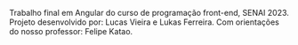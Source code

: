Trabalho final em Angular do curso de programação front-end, SENAI 2023. Projeto desenvolvido por: Lucas Vieira e Lukas Ferreira. Com orientações do nosso professor: Felipe Katao.
